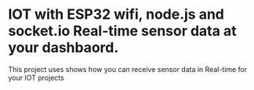 # IOT with ESP32 wifi, node.js and socket.io Real-time sensor data at your dashbaord.
This project uses shows how you can receive sensor data in Real-time for your IOT projects
